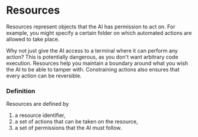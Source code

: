 # Resources

Resources represent objects that the AI has permission to act on. For example, you might specify a certain folder on which automated actions are allowed to take place.

Why not just give the AI access to a terminal where it can perform any action? This is potentially dangerous, as you don't want arbitrary code execution. Resources help you maintain a boundary around what you wish the AI to be able to tamper with. Constraining actions also ensures that every action can be reversible.

### Definition

Resources are defined by

1. a resource identifier,
2. a set of actions that can be taken on the resource,
3. a set of permissions that the AI must follow.
